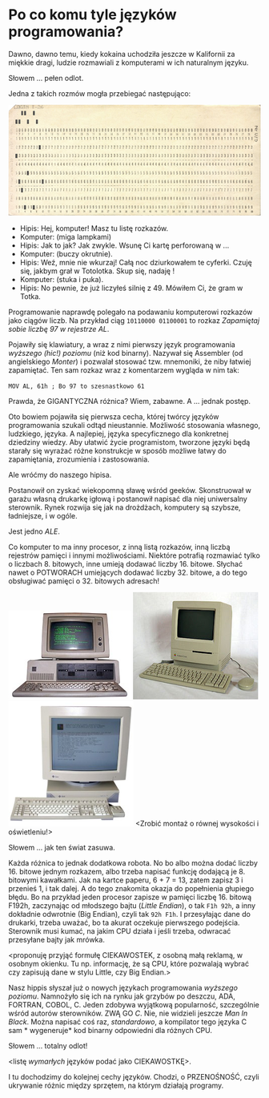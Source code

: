 # Po co komu tyle języków programowania?

Dawno, dawno temu, kiedy kokaina uchodziła jeszcze w Kalifornii za miękkie dragi, ludzie rozmawiali z komputerami w ich
naturalnym języku.

Słowem ... pełen odlot.

Jedna z takich rozmów mogła przebiegać następująco:

![alt text][karta_dziurkowana]

- Hipis: Hej, komputer! Masz tu listę rozkazów.
- Komputer: (miga lampkami)
- Hipis: Jak to jak? Jak zwykle. Wsunę Ci kartę perforowaną w ...
- Komputer: (buczy okrutnie).
- Hipis: Weź, mnie nie wkurzaj! Całą noc dziurkowałem te cyferki. Czuję się, jakbym grał w Totolotka. Skup się, nadaję !
- Komputer: (stuka i puka).
- Hipis: No pewnie, że już liczyłeś silnię z 49. Mówiłem Ci, że gram w Totka.

Programowanie naprawdę polegało na podawaniu komputerowi rozkazów jako ciągów liczb. Na przykład
ciąg `10110000 01100001` to rozkaz *Zapamiętaj sobie liczbę 97 w rejestrze AL*.

Pojawiły się klawiatury, a wraz z nimi pierwszy język programowania *wyższego (hic!) poziomu* (niż kod binarny). Nazywał
się Assembler (od angielskiego *Monter*) i pozwalał stosować tzw. mnemoniki, że niby łatwiej zapamiętać. Ten sam rozkaz
wraz z komentarzem wygląda w nim tak:

`MOV AL, 61h ; Bo 97 to szesnastkowo 61`

Prawda, że GIGANTYCZNA różnica? Wiem, zabawne. A ... jednak postęp.

Oto bowiem pojawiła się pierwsza cecha, której twórcy języków programowania szukali odtąd nieustannie. Możliwość
stosowania własnego, ludzkiego, języka. A najlepiej, języka specyficznego dla konkretnej dziedziny wiedzy. Aby ułatwić
życie programistom, tworzone języki będą starały się wyrażać różne konstrukcje w sposób możliwe łatwy do zapamiętania,
zrozumienia i zastosowania.

Ale wróćmy do naszego hipisa.

Postanowił on zyskać wiekopomną sławę wśród geeków. Skonstruował w garażu własną drukarkę igłową i postanowił napisać
dla niej uniwersalny sterownik. Rynek rozwija się jak na drożdżach, komputery są szybsze, ładniejsze, i w ogóle.

Jest jedno *ALE*.

Co komputer to ma inny procesor, z inną listą rozkazów, inną liczbą rejestrów pamięci i innymi możliwościami. Niektóre
potrafią rozmawiać tylko o liczbach 8. bitowych, inne umieją dodawać liczby 16. bitowe. Słychać nawet o POTWORACH
umiejących dodawać liczby 32. bitowe, a do tego obsługiwać pamięci o 32. bitowych adresach!

![alt text][ibm_pc_classic]
![alt text][mac_classic]
![alt text][sun_sparc_workstation]
<Zrobić montaż o równej wysokości i oświetleniu!>

Słowem ... jak ten świat zasuwa.

Każda różnica to jednak dodatkowa robota. No bo albo można dodać liczby 16. bitowe jednym rozkazem, albo trzeba napisać
funkcję dodającą je 8. bitowymi kawałkami. Jak na kartce paperu, 6 + 7 = 13, zatem zapisz 3 i przenieś 1, i tak dalej. A
do tego znakomita okazja do popełnienia głupiego błędu. Bo na przykład jeden procesor zapisze w pamięci liczbę 16.
bitową F192h, zaczynając od młodszego bajtu (*Little Endian*), o tak `F1h 92h`, a inny dokładnie odwrotnie (Big Endian),
czyli tak `92h F1h`. I przesyłając dane do drukarki, trzeba uważać, bo ta akurat oczekuje pierwszego podejścia.
Sterownik musi kumać, na jakim CPU działa i jeśli trzeba, odwracać przesyłane bajty jak mrówka.

<proponuję przyjąć formułę CIEKAWOSTEK, z osobną małą reklamą, w osobnym okienku. Tu np. informację, że są CPU, które
pozwalają wybrać czy zapisują dane w stylu Little, czy Big Endian.>

Nasz hippis słyszał już o nowych językach programowania *wyższego poziomu*. Namnożyło się ich na rynku jak grzybów po
deszczu, ADA, FORTRAN, COBOL, C. Jeden zdobywa wyjątkową popularność, szczególnie wśród autorów sterowników. ZWĄ GO *C*.
Nie, nie widzieli jeszcze *Man In Black*. Można napisać coś raz, *standardowo*, a kompilator tego języka C sam *
wygeneruje* kod binarny odpowiedni dla różnych CPU.

Słowem ... totalny odlot!

<listę *wymarłych* języków podać jako CIEKAWOSTKĘ>.

I tu dochodzimy do kolejnej cechy języków. Chodzi, o PRZENOŚNOŚĆ, czyli ukrywanie różnic między sprzętem, na którym
działają programy.

[karta_dziurkowana]: images/Karta_dziurkowana_1.jpg "Karta dziurkowana"

[ibm_pc_classic]: images/IBM_PC_5150.jpg "IBM PC Classic"

[mac_classic]: images/Macintosh_classic.jpg "Apple Macintosh Classic"

[sun_sparc_workstation]: images/Sun_SPARC_Workstation.jpg "Sun SPARC Workstation"
